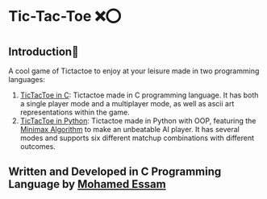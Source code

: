 # Tic-Tac-Toe ❌⭕

## Introduction👀

A cool game of Tictactoe to enjoy at your leisure made in two programming languages:

1. [TicTacToe in C](./Tictactoe-in-C): Tictactoe made in C programming language.
 It has both a single player mode and a multiplayer mode, as well as ascii art representations within the game.
2. [TicTacToe in Python](./Tictactoe-in-Python): Tictactoe made in Python with OOP,
 featuring the [Minimax Algorithm](https://en.wikipedia.org/wiki/Minimax) to make an unbeatable AI player. It has several
 modes and supports six different matchup combinations with different outcomes. 

## Written and Developed in C Programming Language by [**Mohamed Essam**](https://twitter.com/M_ESSAM_S)
